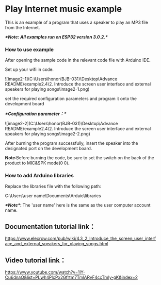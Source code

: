 # **Play Internet music example**



This is an example of a program that uses a speaker to play an MP3 file from the Internet.

 

***\*Note: All examples run on ESP32 version 3.0.2.\****

 

### **How to use example**

After opening the sample code in the relevant code file with Arduino IDE.

Set up your wifi in code.

![image2-1](C:\Users\honor(BJB-031)\Desktop\Advance README\example2.4\2. Introduce the screen user interface and external speakers for playing songs\image2-1.png)



set the required configuration parameters and program it onto the development board

***\*Configuration parameter：\****

![image2-2](C:\Users\honor(BJB-031)\Desktop\Advance README\example2.4\2. Introduce the screen user interface and external speakers for playing songs\image2-2.png)



After burning the program successfully, insert the speaker into the designated port on the development board.

**Note**:Before burning the code, be sure to set the switch on the back of the product to MIC&SPK mode(0 0).

### **How to add Arduino libraries**

Replace the libraries file with the following path:

C:\Users\user name\Documents\Arduio\libraries

 

***\*Note\****: The 'user name' here is the same as the user computer account name.

 

## **Documentation tutorial link**：

https://www.elecrow.com/pub/wiki/4.3_2_Introduce_the_screen_user_interface_and_external_speakers_for_playing_songs.html

 

## **Video** **tutorial link**：

https://www.youtube.com/watch?v=1lY-Cu6dnaQ&list=PLwh4PlcPx2Gfrtm7TmlARyF4ccTmIy-gK&index=2

 

